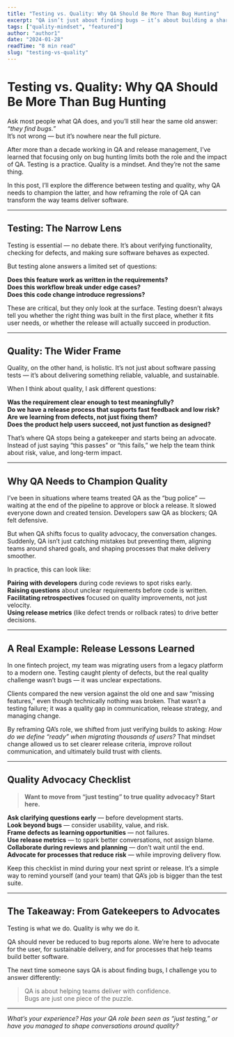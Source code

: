 ```yaml
---
title: "Testing vs. Quality: Why QA Should Be More Than Bug Hunting"
excerpt: "QA isn’t just about finding bugs — it’s about building a shared culture of quality that goes beyond testing."
tags: ["quality-mindset", "featured"]
author: "author1"
date: "2024-01-28"
readTime: "8 min read"
slug: "testing-vs-quality"
---
```


# Testing vs. Quality: Why QA Should Be More Than Bug Hunting

Ask most people what QA does, and you’ll still hear the same old answer: *“they find bugs.”*  
It’s not wrong — but it’s nowhere near the full picture.  

After more than a decade working in QA and release management, I’ve learned that focusing only on bug hunting limits both the role and the impact of QA. Testing is a practice. Quality is a mindset. And they’re not the same thing.  

In this post, I’ll explore the difference between testing and quality, why QA needs to champion the latter, and how reframing the role of QA can transform the way teams deliver software.

---

## Testing: The Narrow Lens

Testing is essential — no debate there. It’s about verifying functionality, checking for defects, and making sure software behaves as expected.  

But testing alone answers a limited set of questions:  

**Does this feature work as written in the requirements?**  
**Does this workflow break under edge cases?**  
**Does this code change introduce regressions?**  

These are critical, but they only look at the surface. Testing doesn’t always tell you whether the right thing was built in the first place, whether it fits user needs, or whether the release will actually succeed in production.

---

## Quality: The Wider Frame

Quality, on the other hand, is holistic. It’s not just about software passing tests — it’s about delivering something reliable, valuable, and sustainable.  

When I think about quality, I ask different questions:  

**Was the requirement clear enough to test meaningfully?**  
**Do we have a release process that supports fast feedback and low risk?**  
**Are we learning from defects, not just fixing them?**  
**Does the product help users succeed, not just function as designed?**  

That’s where QA stops being a gatekeeper and starts being an advocate. Instead of just saying “this passes” or “this fails,” we help the team think about risk, value, and long-term impact.  

---

## Why QA Needs to Champion Quality

I’ve been in situations where teams treated QA as the “bug police” — waiting at the end of the pipeline to approve or block a release. It slowed everyone down and created tension. Developers saw QA as blockers; QA felt defensive.  

But when QA shifts focus to quality advocacy, the conversation changes. Suddenly, QA isn’t just catching mistakes but preventing them, aligning teams around shared goals, and shaping processes that make delivery smoother.  

In practice, this can look like:  

**Pairing with developers** during code reviews to spot risks early.  
**Raising questions** about unclear requirements before code is written.  
**Facilitating retrospectives** focused on quality improvements, not just velocity.  
**Using release metrics** (like defect trends or rollback rates) to drive better decisions.  

---

## A Real Example: Release Lessons Learned

In one fintech project, my team was migrating users from a legacy platform to a modern one. Testing caught plenty of defects, but the real quality challenge wasn’t bugs — it was unclear expectations.  

Clients compared the new version against the old one and saw “missing features,” even though technically nothing was broken. That wasn’t a testing failure; it was a quality gap in communication, release strategy, and managing change.  

By reframing QA’s role, we shifted from just verifying builds to asking: *How do we define “ready” when migrating thousands of users?* That mindset change allowed us to set clearer release criteria, improve rollout communication, and ultimately build trust with clients.  

---

## Quality Advocacy Checklist

> **Want to move from “just testing” to true quality advocacy? Start here.**  

**Ask clarifying questions early** — before development starts.  
**Look beyond bugs** — consider usability, value, and risk.  
**Frame defects as learning opportunities** — not failures.  
**Use release metrics** — to spark better conversations, not assign blame.  
**Collaborate during reviews and planning** — don’t wait until the end.  
**Advocate for processes that reduce risk** — while improving delivery flow.  

Keep this checklist in mind during your next sprint or release. It’s a simple way to remind yourself (and your team) that QA’s job is bigger than the test suite.

---

## The Takeaway: From Gatekeepers to Advocates

Testing is what we do. Quality is why we do it.  

QA should never be reduced to bug reports alone. We’re here to advocate for the user, for sustainable delivery, and for processes that help teams build better software.  

The next time someone says QA is about finding bugs, I challenge you to answer differently:  

> QA is about helping teams deliver with confidence.  
> Bugs are just one piece of the puzzle.  

---

*What’s your experience? Has your QA role been seen as “just testing,” or have you managed to shape conversations around quality?*  
